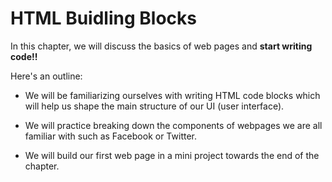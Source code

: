 # HTML Buidling Blocks


In this chapter, we will discuss the basics of web pages and __start writing code!!__

Here's an outline:

- We will be familiarizing ourselves with writing HTML code blocks which will help us shape the main structure of our UI (user interface).

- We will practice breaking down the components of webpages we are all familiar with such as Facebook or Twitter.

- We will build our first web page in a mini project towards the end of the chapter.  


